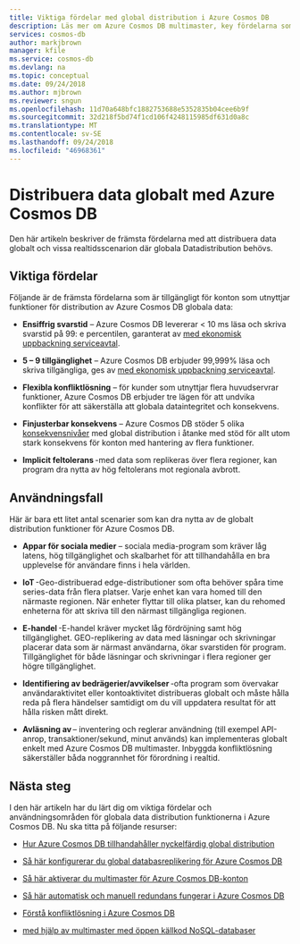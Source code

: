 ```yaml
---
title: Viktiga fördelar med global distribution i Azure Cosmos DB
description: Läs mer om Azure Cosmos DB multimaster, key fördelarna som erbjuds av geo-replikering, multimaster och Använd fall där det är till hjälp.
services: cosmos-db
author: markjbrown
manager: kfile
ms.service: cosmos-db
ms.devlang: na
ms.topic: conceptual
ms.date: 09/24/2018
ms.author: mjbrown
ms.reviewer: sngun
ms.openlocfilehash: 11d70a648bfc1882753688e5352835b04cee6b9f
ms.sourcegitcommit: 32d218f5bd74f1cd106f4248115985df631d0a8c
ms.translationtype: MT
ms.contentlocale: sv-SE
ms.lasthandoff: 09/24/2018
ms.locfileid: "46968361"
---
```

# <a name="distribute-data-globally-with-azure-cosmos-db"></a>Distribuera data globalt med Azure Cosmos DB

Den här artikeln beskriver de främsta fördelarna med att distribuera data globalt och vissa realtidsscenarion där globala Datadistribution behövs.

## <a name="key-benefits"></a>Viktiga fördelar

Följande är de främsta fördelarna som är tillgängligt för konton som utnyttjar funktioner för distribution av Azure Cosmos DB globala data:

* **Ensiffrig svarstid** – Azure Cosmos DB levererar < 10 ms läsa och skriva svarstid på 99: e percentilen, garanterat av [med ekonomisk uppbackning serviceavtal](https://azure.microsoft.com/support/legal/sla/cosmos-db/).

* **5 – 9 tillgänglighet** – Azure Cosmos DB erbjuder 99,999% läsa och skriva tillgängliga, ges av [med ekonomisk uppbackning serviceavtal](https://azure.microsoft.com/support/legal/sla/cosmos-db/).

* **Flexibla konfliktlösning** – för kunder som utnyttjar flera huvudservrar funktioner, Azure Cosmos DB erbjuder tre lägen för att undvika konflikter för att säkerställa att globala dataintegritet och konsekvens.

* **Finjusterbar konsekvens** – Azure Cosmos DB stöder 5 olika [konsekvensnivåer](consistency-levels.md) med global distribution i åtanke med stöd för allt utom stark konsekvens för konton med hantering av flera funktioner.

* **Implicit feltolerans** -med data som replikeras över flera regioner, kan program dra nytta av hög feltolerans mot regionala avbrott.

## <a name="use-cases"></a>Användningsfall

Här är bara ett litet antal scenarier som kan dra nytta av de globalt distribution funktioner för Azure Cosmos DB.

* **Appar för sociala medier** – sociala media-program som kräver låg latens, hög tillgänglighet och skalbarhet för att tillhandahålla en bra upplevelse för användare finns i hela världen.

* **IoT** -Geo-distribuerad edge-distributioner som ofta behöver spåra time series-data från flera platser. Varje enhet kan vara homed till den närmaste regionen. När enheter flyttar till olika platser, kan du rehomed enheterna för att skriva till den närmast tillgängliga regionen.

* **E-handel** -E-handel kräver mycket låg fördröjning samt hög tillgänglighet. GEO-replikering av data med läsningar och skrivningar placerar data som är närmast användarna, ökar svarstiden för program. Tillgänglighet för både läsningar och skrivningar i flera regioner ger högre tillgänglighet.

* **Identifiering av bedrägerier/avvikelser** -ofta program som övervakar användaraktivitet eller kontoaktivitet distribueras globalt och måste hålla reda på flera händelser samtidigt om du vill uppdatera resultat för att hålla risken mått direkt.

* **Avläsning av** – inventering och reglerar användning (till exempel API-anrop, transaktioner/sekund, minut används) kan implementeras globalt enkelt med Azure Cosmos DB multimaster. Inbyggda konfliktlösning säkerställer båda noggrannhet för förordning i realtid.

## <a name="next-steps"></a>Nästa steg  

I den här artikeln har du lärt dig om viktiga fördelar och användningsområden för globala data distribution funktionerna i Azure Cosmos DB. Nu ska titta på följande resurser:

* [Hur Azure Cosmos DB tillhandahåller nyckelfärdig global distribution](distribute-data-globally-turnkey.md)

* [Så här konfigurerar du global databasreplikering för Azure Cosmos DB](tutorial-global-distribution-sql-api.md)

* [Så här aktiverar du multimaster för Azure Cosmos DB-konton](enable-multi-master.md)

* [Så här automatisk och manuell redundans fungerar i Azure Cosmos DB](regional-failover.md)

* [Förstå konfliktlösning i Azure Cosmos DB](multi-master-conflict-resolution.md)

* [med hjälp av multimaster med öppen källkod NoSQL-databaser](multi-master-oss-nosql.md)
